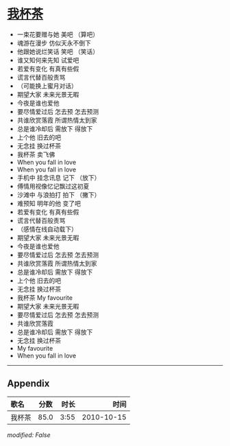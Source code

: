 # [我杯茶](https://music.163.com/song?id=64390)

* 一束花要赠与她 美吧 （算吧）
* 魂游在漫步 仿似天永不倒下
* 他跟她说烂笑话 笑吧 （笑话）
* 谁又知何来先知 试爱吧
* 若爱有变化 有真有些假
* 谎言代替百般责骂
* （可能换上蜜月对话）
* 期望大家 未来光景无暇
* 今夜是谁也爱他
* 要尽情爱过后 怎去预 怎去预测
* 共谁欣赏落霞 所谓热情太到家
* 总是谁冷却后 需放下 得放下
* 上个他 旧去的吧
* 无念挂 换过杯茶
* 我杯茶 卖飞佛
* When you fall in love
* When you fall in love
* 手机中 挂念讯息 记下 （放下）
* 傅情用视像忆记飘过这初夏
* 沙滩中 与浪拍打 拍下 （撇下）
* 难预知 明年的他 变了吧
* 若爱有变化 有真有些假
* 谎言代替百般责骂
* （感情在线自动载下）
* 期望大家 未来光景无暇
* 今夜是谁也爱他
* 要尽情爱过后 怎去预 怎去预测
* 共谁欣赏落霞 所谓热情太到家
* 总是谁冷却后 需放下 得放下
* 上个他 旧去的吧
* 无念挂 换过杯茶
* 我杯茶 My favourite
* 期望大家 未来光景无暇
* 要尽情爱过后 怎去预 怎去预测
* 共谁欣赏落霞
* 总是谁冷却后 需放下 得放下
* 无念挂 换过杯茶
* My favourite
* When you fall in love


---

## Appendix

|歌名|分数|时长|时间|
|:---|:---:|---:|---:|
|我杯茶|85.0|3:55|2010-10-15

*modified: False*